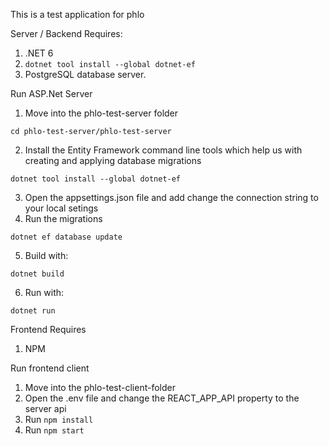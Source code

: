 This is a test application for phlo

Server / Backend
Requires:
1. .NET 6
2. `dotnet tool install --global dotnet-ef`
3. PostgreSQL database server.

Run ASP.Net Server
1. Move into the phlo-test-server folder
```
cd phlo-test-server/phlo-test-server
```
2. Install the Entity Framework command line tools which help us with creating and applying database migrations
```
dotnet tool install --global dotnet-ef
```

3. Open the appsettings.json file and add change the connection string to your local setings 
4. Run the migrations
```
dotnet ef database update
```
5. Build with:
```
dotnet build
```

6. Run with:
```
dotnet run
```

Frontend
Requires
1. NPM

Run frontend client
1. Move into the phlo-test-client-folder
2. Open the .env file and change the REACT_APP_API property to the server api
3. Run `npm install`
4. Run `npm start`
